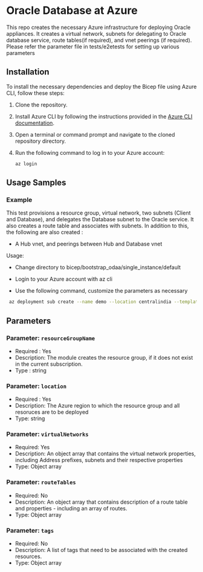 # Oracle Database at Azure

This repo creates the necessary Azure infrastructure for deploying Oracle appliances. It creates a virtual network, subnets for delegating to Oracle database service, route tables(if required), and vnet peerings (if required). Please refer the parameter file  in tests/e2etests for setting up various parameters


## Installation

To install the necessary dependencies and deploy the Bicep file using Azure CLI, follow these steps:

1. Clone the repository.
2. Install Azure CLI by following the instructions provided in the [Azure CLI documentation](https://docs.microsoft.com/en-us/cli/azure/install-azure-cli).
3. Open a terminal or command prompt and navigate to the cloned repository directory.
4. Run the following command to log in to your Azure account:

    ```bash
    az login

## Usage Samples

### Example 
This test provisions a resource group, virtual network, two subnets (Client and Database), and delegates the Database subnet to the Oracle service.  It also creates a route table and associates with subnets.  In addition to this, the following are also created :
 - A Hub vnet, and peerings between Hub and Database vnet

Usage:

- Change directory to bicep/bootstrap_odaa/single_instance/default

- Login to your Azure account with az cli

- Use the following command, customize the parameters as necessary

``` bash 
 az deployment sub create --name demo --location centralindia --template-file dependencies.bicep
```

## Parameters

### Parameter: `resourceGroupName`

- Required : Yes
- Description: The module creates the resource group, if it does not exist in the current subscription.
- Type : string

### Parameter: `location`

- Required : Yes
- Description: The Azure region to which the resource group and all resoruces are to be deployed
- Type: string

### Parameter: `virtualNetworks`

- Required: Yes
- Description: An object array that contains the virtual network properties, including Address prefixes, subnets and their respective properties
- Type: Object array

### Parameter: `routeTables`

- Required: No
- Description: An object array that contains description of a route table and properties - including an array of routes.
- Type: Object array

### Parameter: `tags`

- Required: No
- Description: A list of tags that need to be associated with the created resources.
- Type: Object array

